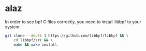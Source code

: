 # alaz

In order to see bpf C files correctly, you need to install libbpf to your system.

```sh
git clone --depth 1 https://github.com/libbpf/libbpf && \
    cd libbpf/src && \
    make && make install
```
